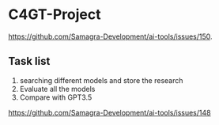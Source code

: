 # C4GT-Project
https://github.com/Samagra-Development/ai-tools/issues/150.

## **Task list**
1. searching different models and store the research
2. Evaluate all the models
3. Compare with GPT3.5
   
https://github.com/Samagra-Development/ai-tools/issues/148
